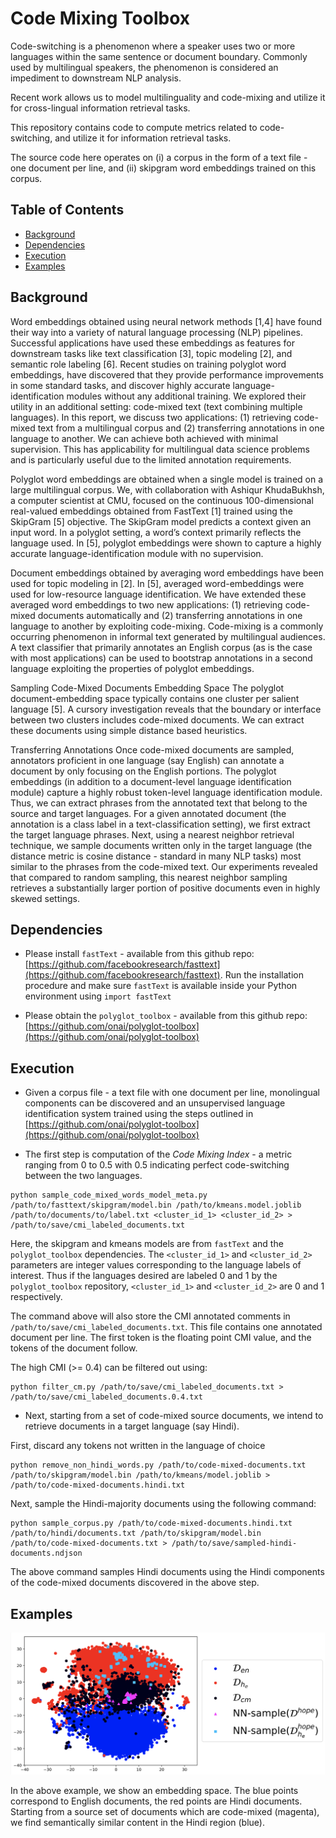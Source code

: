 # Code Mixing Toolbox

Code-switching is a phenomenon where a speaker uses two or more languages within the same sentence or document boundary. Commonly used by multilingual speakers, the phenomenon is considered an impediment to downstream NLP analysis.

Recent work allows us to model multilinguality and code-mixing and utilize it for cross-lingual information retrieval tasks.

This repository contains code to compute metrics related to code-switching, and utilize it for information retrieval tasks.

The source code here operates on (i) a corpus in the form of a text file - one document per line, and (ii) skipgram word embeddings trained on this corpus.

## Table of Contents

* [Background](#background)
* [Dependencies](#dependencies)
* [Execution](#execution)
* [Examples](#examples)


## Background

Word embeddings obtained using neural network methods [1,4] have found their way into a variety of natural language processing (NLP) pipelines. Successful applications have used these embeddings as features for downstream tasks like text classification [3], topic modeling [2], and semantic role labeling [6]. Recent studies on training polyglot word embeddings, have discovered that they provide performance improvements in some standard tasks, and discover highly accurate language-identification modules without any additional training. We explored their utility in an additional setting: code-mixed text (text combining multiple languages). In this report, we discuss two applications: (1) retrieving code-mixed text from a multilingual corpus and (2) transferring annotations in one language to another. We can achieve both achieved with minimal supervision. This has applicability for multilingual data science problems and is particularly useful due to the limited annotation requirements.

Polyglot word embeddings are obtained when a single model is trained on a large multilingual corpus. We, with collaboration with Ashiqur KhudaBukhsh, a computer scientist at CMU, focused on the continuous 100-dimensional real-valued embeddings obtained from FastText [1] trained using the SkipGram [5] objective. The SkipGram model predicts a context given an input word. In a polyglot setting, a word’s context primarily reflects the language used. In [5], polyglot embeddings were shown to capture a highly accurate language-identification module with no supervision.

Document embeddings obtained by averaging word embeddings have been used for topic modeling in [2]. In [5], averaged word-embeddings were used for low-resource language identification. We have extended these averaged word embeddings to two new applications: (1) retrieving code-mixed documents automatically and (2) transferring annotations in one language to another by exploiting code-mixing. Code-mixing is a commonly occurring phenomenon in informal text generated by multilingual audiences. A text classifier that primarily annotates an English corpus (as is the case with most applications) can be used to bootstrap annotations in a second language exploiting the properties of polyglot embeddings.

Sampling Code-Mixed Documents Embedding Space
The polyglot document-embedding space typically contains one cluster per salient language [5]. A cursory investigation reveals that the boundary or interface between two clusters includes code-mixed documents. We can extract these documents using simple distance based heuristics.


Transferring Annotations
Once code-mixed documents are sampled, annotators proficient in one language (say English) can annotate a document by only focusing on the English portions. The polyglot embeddings (in addition to a document-level language identification module) capture a highly robust token-level language identification module. Thus, we can extract phrases from the annotated text that belong to the source and target languages. For a given annotated document (the annotation is a class label in a text-classification setting), we first extract the target language phrases. Next, using a nearest neighbor retrieval technique, we sample documents written only in the target language (the distance metric is cosine distance - standard in many NLP tasks) most similar to the phrases from the code-mixed text. Our experiments revealed that compared to random sampling, this nearest neighbor sampling retrieves a substantially larger portion of positive documents even in highly skewed settings.

## Dependencies

* Please install `fastText` - available from this github repo: [https://github.com/facebookresearch/fasttext](https://github.com/facebookresearch/fasttext). Run the installation procedure and make sure `fastText` is available inside your Python environment using `import fastText`

* Please obtain the `polyglot_toolbox` - available from this github repo: [https://github.com/onai/polyglot-toolbox](https://github.com/onai/polyglot-toolbox)

## Execution

* Given a corpus file - a text file with one document per line, monolingual components can be discovered and an unsupervised language identification system trained using the steps outlined in [https://github.com/onai/polyglot-toolbox](https://github.com/onai/polyglot-toolbox)

* The first step is computation of the _Code Mixing Index_ - a metric ranging from 0 to 0.5 with 0.5 indicating perfect code-switching between the two languages.

```
python sample_code_mixed_words_model_meta.py /path/to/fasttext/skipgram/model.bin /path/to/kmeans.model.joblib /path/to/documents/to/label.txt <cluster_id_1> <cluster_id_2> > /path/to/save/cmi_labeled_documents.txt
```

Here, the skipgram and kmeans models are from `fastText` and the `polyglot_toolbox` dependencies. The `<cluster_id_1>` and `<cluster_id_2>` parameters are integer values corresponding to the language labels of interest. Thus if the languages desired are labeled 0 and 1 by the `polyglot_toolbox` repository, `<cluster_id_1>` and `<cluster_id_2>` are 0 and 1 respectively.

The command above will also store the CMI annotated comments in `/path/to/save/cmi_labeled_documents.txt`. This file contains one annotated document per line. The first token is the floating point CMI value, and the tokens of the document follow.

The high CMI (>= 0.4) can be filtered out using:

```
python filter_cm.py /path/to/save/cmi_labeled_documents.txt > /path/to/save/cmi_labeled_documents.0.4.txt
```

* Next, starting from a set of code-mixed source documents, we intend to retrieve  documents in a target language (say Hindi).

First, discard any tokens not written in the language of choice

```
python remove_non_hindi_words.py /path/to/code-mixed-documents.txt /path/to/skipgram/model.bin /path/to/kmeans/model.joblib > /path/to/code-mixed-documents.hindi.txt
```

Next, sample the Hindi-majority documents using the following command:

```
python sample_corpus.py /path/to/code-mixed-documents.hindi.txt  /path/to/hindi/documents.txt /path/to/skipgram/model.bin /path/to/code-mixed-documents.txt > /path/to/save/sampled-hindi-documents.ndjson
```

The above command samples Hindi documents using the Hindi components of the code-mixed documents discovered in the above step.

## Examples

![](cmi_example.png)

In the above example, we show an embedding space. The blue points correspond to English documents, the red points are Hindi documents. Starting from a source set of documents which are code-mixed (magenta), we find semantically similar content in the Hindi region (blue).